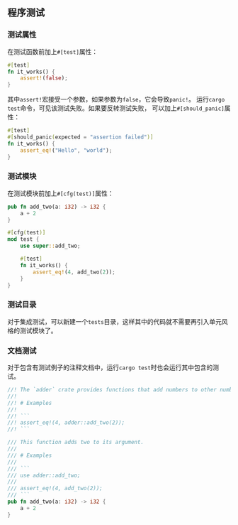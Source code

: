## 程序测试

### 测试属性

在测试函数前加上`#[test]`属性：

```rust
#[test]
fn it_works() {
    assert!(false);
}
```
其中`assert!`宏接受一个参数，如果参数为`false`，它会导致`panic!`。
运行`cargo test`命令，可见该测试失败。如果要反转测试失败，
可以加上`#[should_panic]`属性：

```rust
#[test]
#[should_panic(expected = "assertion failed")]
fn it_works() {
    assert_eq!("Hello", "world");
}
```

### 测试模块

在测试模块前加上`#[cfg(test)]`属性：

```rust
pub fn add_two(a: i32) -> i32 {
    a + 2
}

#[cfg(test)]
mod test {
    use super::add_two;

    #[test]
    fn it_works() {
        assert_eq!(4, add_two(2));
    }
}
```

### 测试目录

对于集成测试，可以新建一个`tests`目录，这样其中的代码就不需要再引入单元风格的测试模块了。

### 文档测试

对于包含有测试例子的注释文档中，运行`cargo test`时也会运行其中包含的测试。

````rust
//! The `adder` crate provides functions that add numbers to other numbers.
//!
//! # Examples
//!
//! ```
//! assert_eq!(4, adder::add_two(2));
//! ```

/// This function adds two to its argument.
///
/// # Examples
///
/// ```
/// use adder::add_two;
///
/// assert_eq!(4, add_two(2));
/// ```
pub fn add_two(a: i32) -> i32 {
    a + 2
}
````

